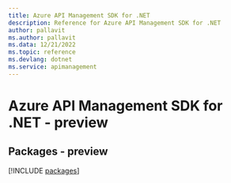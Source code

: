 ```yaml
---
title: Azure API Management SDK for .NET
description: Reference for Azure API Management SDK for .NET
author: pallavit
ms.author: pallavit
ms.data: 12/21/2022
ms.topic: reference
ms.devlang: dotnet
ms.service: apimanagement
---
```

# Azure API Management SDK for .NET - preview
## Packages - preview
[!INCLUDE [packages](api-management-index.md)]
